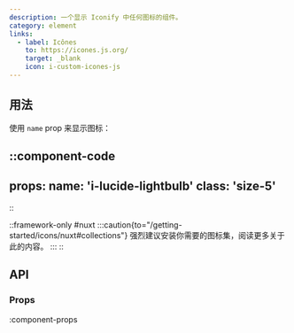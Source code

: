 ```yaml
---
description: 一个显示 Iconify 中任何图标的组件。
category: element
links:
  - label: Icônes
    to: https://icones.js.org/
    target: _blank
    icon: i-custom-icones-js
---
```


## 用法

使用 `name` prop 来显示图标：

::component-code
---
props:
  name: 'i-lucide-lightbulb'
  class: 'size-5'
---
::

::framework-only
#nuxt
:::caution{to="/getting-started/icons/nuxt#collections"}
强烈建议安装你需要的图标集，阅读更多关于此的内容。
:::
::

## API

### Props

:component-props
